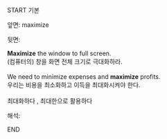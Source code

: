 START
기본

앞면:
maximize


뒷면:
<div><strong>Maximize</strong> the window to full screen. </div><div><div>(컴퓨터의) 창을 화면 전체 크기로 극대화하라.</div></div><div><br></div><div><div>We need to minimize expenses and <strong>maximize</strong> profits. </div><div><div>우리는 비용을 최소화하고 이득을 최대화시켜야 한다.</div></div></div><div><br></div><div>최대화하다 , 최대한으로 활용하다</div>


해석:

END